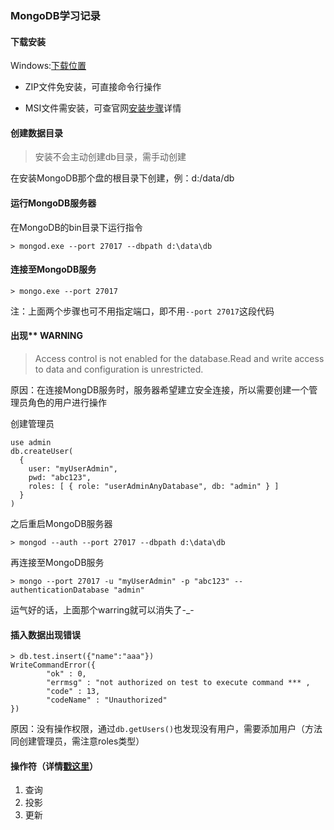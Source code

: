 ### MongoDB学习记录

#### 下载安装

Windows:[下载位置](https://www.mongodb.com/download-center/community)

+ ZIP文件免安装，可直接命令行操作
- MSI文件需安装，可查官网[安装步骤](https://docs.mongodb.com/manual/tutorial/install-mongodb-on-windows/)详情

#### 创建数据目录

> 安装不会主动创建db目录，需手动创建

在安装MongoDB那个盘的根目录下创建，例：d:/data/db

#### 运行MongoDB服务器

在MongoDB的bin目录下运行指令
  
`> mongod.exe --port 27017 --dbpath d:\data\db` 

#### 连接至MongoDB服务

`> mongo.exe --port 27017`

注：上面两个步骤也可不用指定端口，即不用`--port 27017`这段代码

#### 出现** WARNING

> Access control is not enabled for the database.Read and write access to data and configuration is unrestricted.

原因：在连接MongDB服务时，服务器希望建立安全连接，所以需要创建一个管理员角色的用户进行操作

创建管理员
```
use admin
db.createUser(
  {
    user: "myUserAdmin",
    pwd: "abc123",
    roles: [ { role: "userAdminAnyDatabase", db: "admin" } ]
  }
)
```

之后重启MongoDB服务器

`> mongod --auth --port 27017 --dbpath d:\data\db`

再连接至MongoDB服务

`> mongo --port 27017 -u "myUserAdmin" -p "abc123" --authenticationDatabase "admin"`

运气好的话，上面那个warring就可以消失了-_-

#### 插入数据出现错误

```
> db.test.insert({"name":"aaa"})
WriteCommandError({
        "ok" : 0,
        "errmsg" : "not authorized on test to execute command *** ,
        "code" : 13,
        "codeName" : "Unauthorized"
})
```

原因：没有操作权限，通过`db.getUsers()`也发现没有用户，需要添加用户（方法同创建管理员，需注意roles类型）

#### 操作符（详情[戳这里](https://docs.mongodb.com/manual/reference/operator/)）
1. 查询
2. 投影
3. 更新


